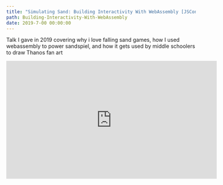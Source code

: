 ```yaml
---
title: "Simulating Sand: Building Interactivity With WebAssembly [JSConf EU 2019]"
path: Building-Interactivity-With-WebAssembly
date: 2019-7-00 00:00:00
---
```


Talk I gave in 2019 covering why i love falling sand games, how I used webassembly to power sandspiel, and how it gets used by middle schoolers to draw Thanos fan art

<iframe width="560" height="315" src="https://www.youtube-nocookie.com/embed/-dD-EaZ29hs" frameborder="0" allow="accelerometer; autoplay; encrypted-media; gyroscope; picture-in-picture" allowfullscreen></iframe>
